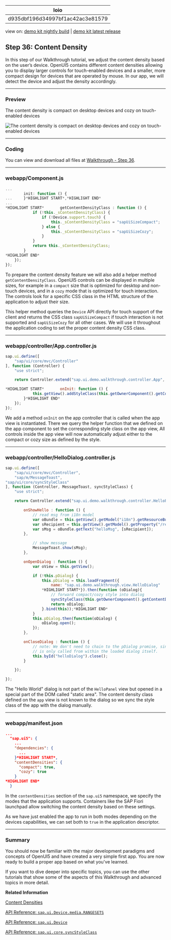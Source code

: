 <!-- loiod935dbf196d34997bf1ac42ac3e81579 -->

| loio |
| -----|
| d935dbf196d34997bf1ac42ac3e81579 |

<div id="loio">

view on: [demo kit nightly build](https://openui5nightly.hana.ondemand.com/#/topic/d935dbf196d34997bf1ac42ac3e81579) | [demo kit latest release](https://openui5.hana.ondemand.com/#/topic/d935dbf196d34997bf1ac42ac3e81579)</div>

## Step 36: Content Density

In this step of our Walkthrough tutorial, we adjust the content density based on the user’s device. OpenUI5 contains different content densities allowing you to display larger controls for touch-enabled devices and a smaller, more compact design for devices that are operated by mouse. In our app, we will detect the device and adjust the density accordingly.

***

### Preview

   
  
<a name="loiod935dbf196d34997bf1ac42ac3e81579__fig_r1j_pst_mr"/>The content density is compact on desktop devices and cozy on touch-enabled devices

 ![](loio04b6669bbc8a4524be5a998ad78544ac_HiRes.png "The content density is compact on desktop devices and cozy on touch-enabled
					devices") 

***

### Coding

You can view and download all files at [Walkthrough - Step 36](https://openui5.hana.ondemand.com/explored.html#/sample/sap.m.tutorial.walkthrough.36/preview).

***

### webapp/Component.js

``` js
...
		init: function () {
...		}*HIGHLIGHT START*,*HIGHLIGHT END*
...
*HIGHLIGHT START*		getContentDensityClass : function () {
			if (!this._sContentDensityClass) {
				if (!Device.support.touch) {
					this._sContentDensityClass = "sapUiSizeCompact";
				} else {
					this._sContentDensityClass = "sapUiSizeCozy";
				}
			}
			return this._sContentDensityClass;
		}
*HIGHLIGHT END*
	});
});
```

To prepare the content density feature we will also add a helper method `getContentDensityClass`. OpenUI5 controls can be displayed in multiple sizes, for example in a `compact` size that is optimized for desktop and non-touch devices, and in a `cozy` mode that is optimized for touch interaction. The controls look for a specific CSS class in the HTML structure of the application to adjust their size.

This helper method queries the `Device` API directly for touch support of the client and returns the CSS class `sapUiSizeCompact` if touch interaction is not supported and `sapUiSizeCozy` for all other cases. We will use it throughout the application coding to set the proper content density CSS class.

***

### webapp/controller/App.controller.js

``` js
sap.ui.define([
	"sap/ui/core/mvc/Controller"
], function (Controller) {
	"use strict";

	return Controller.extend("sap.ui.demo.walkthrough.controller.App", {

*HIGHLIGHT START*		onInit: function () {
			this.getView().addStyleClass(this.getOwnerComponent().getContentDensityClass());
		}*HIGHLIGHT END*
	});
});
```

We add a method `onInit` on the app controller that is called when the app view is instantiated. There we query the helper function that we defined on the app component to set the corresponding style class on the app view, All controls inside the app view will now automatically adjust either to the compact or cozy size as defined by the style.

***

### webapp/controller/HelloDialog.controller.js

``` js
sap.ui.define([
	"sap/ui/core/mvc/Controller",
	"sap/m/MessageToast",
"sap/ui/core/syncStyleClass"
], function (Controller, MessageToast, syncStyleClass) {
	"use strict";

	return Controller.extend("sap.ui.demo.walkthrough.controller.HelloPanel", {

		onShowHello : function () {
			// read msg from i18n model
			var oBundle = this.getView().getModel("i18n").getResourceBundle();
			var sRecipient = this.getView().getModel().getProperty("/recipient/name");
			var sMsg = oBundle.getText("helloMsg", [sRecipient]);
		},

			// show message
			MessageToast.show(sMsg);
		},

		onOpenDialog : function () {
			var oView = this.getView();

			if (!this.pDialog) {
				this.pDialog = this.loadFragment({
					name: "sap.ui.demo.walkthrough.view.HelloDialog"
				*HIGHLIGHT START*}).then(function (oDialog){
					// forward compact/cozy style into dialog
					syncStyleClass(this.getOwnerComponent().getContentDensityClass(), this.getView(), oDialog);
					return oDialog;
				}.bind(this));*HIGHLIGHT END*
			} 
			this.pDialog.then(function(oDialog) {
				oDialog.open();
			});
		},

		onCloseDialog : function () {
			// note: We don't need to chain to the pDialog promise, since this event-handler
			// is only called from within the loaded dialog itself.
			this.byId("helloDialog").close();
		}

	});

});

```

The "Hello World" dialog is not part of the `HelloPanel` view but opened in a special part of the DOM called "static area". The content density class defined on the `app` view is not known to the dialog so we sync the style class of the app with the dialog manually.

***

### webapp/manifest.json

``` json
...
  "sap.ui5": {
    ...     
    "dependencies": {
      ...
    }*HIGHLIGHT START*,
    "contentDensities": {
      "compact": true,
      "cozy": true
    }
*HIGHLIGHT END*
  }
```

In the `contentDensities` section of the `sap.ui5` namespace, we specify the modes that the application supports. Containers like the SAP Fiori launchpad allow switching the content density based on these settings.

As we have just enabled the app to run in both modes depending on the devices capabilities, we can set both to `true` in the application descriptor.

***

<a name="loiod935dbf196d34997bf1ac42ac3e81579__section_kpq_zct_qbb"/>

### Summary

You should now be familiar with the major development paradigms and concepts of OpenUI5 and have created a very simple first app. You are now ready to build a proper app based on what you've learned.

If you want to dive deeper into specific topics, you can use the other tutorials that show some of the aspects of this Walkthrough and advanced topics in more detail.

**Related Information**  


[Content Densities](Content_Densities_e54f729.md "The devices used to run apps that are developed with OpenUI5 run on various different operating systems and have very different screen sizes. OpenUI5 contains different content densities for certain controls that allow your app to adapt to the device in question, allowing you to display larger controls for touch-enabled devices and a smaller, more compact design for devices that are operated by mouse.")

[API Reference: `sap.ui.Device.media.RANGESETS`](https://openui5.hana.ondemand.com/#docs/api/symbols/sap.ui.Device.media.RANGESETS.html)

[API Reference: `sap.ui.Device`](https://openui5.hana.ondemand.com/#docs/api/symbols/sap.ui.Device.html)

[API Reference: `sap.ui.core.syncStyleClass`](https://openui5.hana.ondemand.com/#/api/module:sap/ui/core/syncStyleClass)

